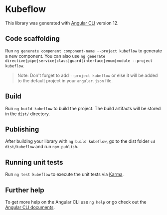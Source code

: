 # Kubeflow

This library was generated with [Angular CLI](https://github.com/angular/angular-cli) version 12.

## Code scaffolding

Run `ng generate component component-name --project kubeflow` to generate a new component. You can also use `ng generate directive|pipe|service|class|guard|interface|enum|module --project kubeflow`.

> Note: Don't forget to add `--project kubeflow` or else it will be added to the default project in your `angular.json` file.

## Build

Run `ng build kubeflow` to build the project. The build artifacts will be stored in the `dist/` directory.

## Publishing

After building your library with `ng build kubeflow`, go to the dist folder `cd dist/kubeflow` and run `npm publish`.

## Running unit tests

Run `ng test kubeflow` to execute the unit tests via [Karma](https://karma-runner.github.io).

## Further help

To get more help on the Angular CLI use `ng help` or go check out the [Angular CLI documents](https://angular.io/cli).
